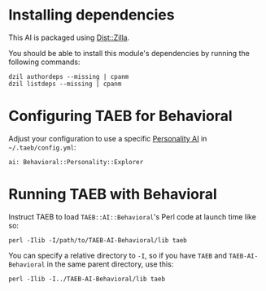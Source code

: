 # Installing dependencies

This AI is packaged using [Dist::Zilla](http://dzil.org).

You should be able to install this module's dependencies by running
the following commands:

    dzil authordeps --missing | cpanm
    dzil listdeps --missing | cpanm

# Configuring TAEB for Behavioral

Adjust your configuration to use a specific
[Personality AI](https://github.com/TAEB/TAEB-AI-Behavioral/tree/master/lib/TAEB/AI/Behavioral/Personality)
in `~/.taeb/config.yml`:

    ai: Behavioral::Personality::Explorer

# Running TAEB with Behavioral

Instruct TAEB to load `TAEB::AI::Behavioral`'s Perl code at
launch time like so:

    perl -Ilib -I/path/to/TAEB-AI-Behavioral/lib taeb

You can specify a relative directory to `-I`, so if you have `TAEB`
and `TAEB-AI-Behavioral` in the same parent directory, use this:

    perl -Ilib -I../TAEB-AI-Behavioral/lib taeb

